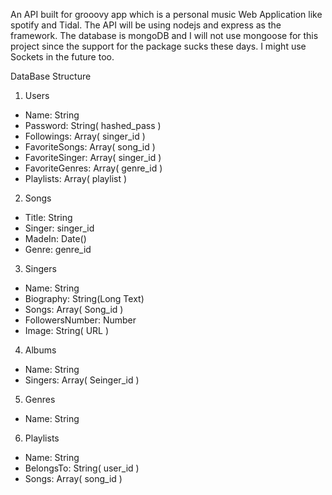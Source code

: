 An API built for grooovy app which is a personal music Web Application like spotify and Tidal. The API will be using nodejs and express as the framework. The database is mongoDB and I will not use mongoose for this project since the support for the package sucks these days. I might use Sockets in the future too.

DataBase Structure

1. Users

* Name: String
* Password: String( hashed_pass )
* Followings: Array( singer_id )
* FavoriteSongs: Array( song_id )
* FavoriteSinger: Array( singer_id )
* FavoriteGenres: Array( genre_id )
* Playlists: Array( playlist )

2. Songs

* Title: String
* Singer: singer_id
* MadeIn: Date()
* Genre: genre_id

3. Singers

* Name: String
* Biography: String(Long Text)
* Songs: Array( Song_id )
* FollowersNumber: Number
* Image: String( URL )  

4. Albums

* Name: String
* Singers: Array( Seinger_id )

5. Genres

* Name: String

6. Playlists

* Name: String
* BelongsTo: String( user_id )
* Songs: Array( song_id )